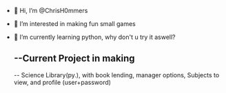 - 👋 Hi, I’m @ChrisH0mmers
- 👀 I’m interested in making fun small games
- 🌱 I’m currently learning python, why don't u try it aswell?

  --Current Project in making
  --
  
  --      Science Library(py.), with book lending, manager options, Subjects to view, and profile (user+password)
  
                   
  
  
<!---
ChrisH0mmers/ChrisH0mmers is a ✨ special ✨ repository because its `README.md` (this file) appears on your GitHub profile.
You can click the Preview link to take a look at your changes.
--->
